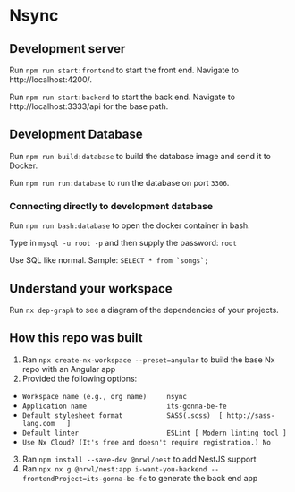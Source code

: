 # Nsync

## Development server

Run `npm run start:frontend` to start the front end. Navigate to http://localhost:4200/.

Run `npm run start:backend` to start the back end. Navigate to http://localhost:3333/api for the base path. 

## Development Database

Run `npm run build:database` to build the database image and send it to Docker.

Run `npm run run:database` to run the database on port `3306`.

### Connecting directly to development database

Run `npm run bash:database` to open the docker container in bash.

Type in `mysql -u root -p` and then supply the password: `root`

Use SQL like normal. Sample: ``SELECT * from `songs`;``

## Understand your workspace

Run `nx dep-graph` to see a diagram of the dependencies of your projects.

## How this repo was built

1. Ran `npx create-nx-workspace --preset=angular` to build the base Nx repo with an Angular app
2. Provided the following options: 
- `Workspace name (e.g., org name)     nsync`
- `Application name                    its-gonna-be-fe`
- `Default stylesheet format           SASS(.scss)  [ http://sass-lang.com   ]`
- `Default linter                      ESLint [ Modern linting tool ]`
- `Use Nx Cloud? (It's free and doesn't require registration.) No`
3. Ran `npm install --save-dev @nrwl/nest` to add NestJS support
4. Ran `npx nx g @nrwl/nest:app i-want-you-backend --frontendProject=its-gonna-be-fe` to generate the back end app
